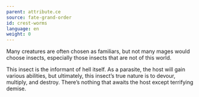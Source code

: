 ```yaml
---
parent: attribute.ce
source: fate-grand-order
id: crest-worms
language: en
weight: 0
---
```


Many creatures are often chosen as familiars, but not many mages would choose insects, especially those insects that are not of this world.

This insect is the informant of hell itself.
As a parasite, the host will gain various abilities, but ultimately, this insect’s true nature is to devour, multiply, and destroy.
There’s nothing that awaits the host except terrifying demise.

